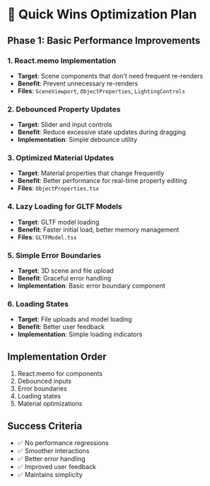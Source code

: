 # 🚀 Quick Wins Optimization Plan

## Phase 1: Basic Performance Improvements

### 1. React.memo Implementation
- **Target**: Scene components that don't need frequent re-renders
- **Benefit**: Prevent unnecessary re-renders
- **Files**: `SceneViewport`, `ObjectProperties`, `LightingControls`

### 2. Debounced Property Updates
- **Target**: Slider and input controls
- **Benefit**: Reduce excessive state updates during dragging
- **Implementation**: Simple debounce utility

### 3. Optimized Material Updates
- **Target**: Material properties that change frequently
- **Benefit**: Better performance for real-time property editing
- **Files**: `ObjectProperties.tsx`

### 4. Lazy Loading for GLTF Models
- **Target**: GLTF model loading
- **Benefit**: Faster initial load, better memory management
- **Files**: `GLTFModel.tsx`

### 5. Simple Error Boundaries
- **Target**: 3D scene and file upload
- **Benefit**: Graceful error handling
- **Implementation**: Basic error boundary component

### 6. Loading States
- **Target**: File uploads and model loading
- **Benefit**: Better user feedback
- **Implementation**: Simple loading indicators

## Implementation Order
1. React.memo for components
2. Debounced inputs
3. Error boundaries
4. Loading states
5. Material optimizations

## Success Criteria
- ✅ No performance regressions
- ✅ Smoother interactions
- ✅ Better error handling
- ✅ Improved user feedback
- ✅ Maintains simplicity 